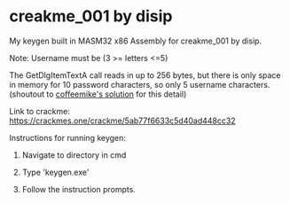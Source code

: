 # creakme_001 by disip

My keygen built in MASM32 x86 Assembly for creakme_001 by disip.

Note: Username must be (3 >= letters <=5)

The GetDlgItemTextA call reads in up to 256 bytes, but there is only space in memory for 10 password characters, so only 5 username characters. (shoutout to [coffeemike's solution](https://crackmes.one/static/solution/5ab950c333c5d422feed8a81.zip) for this detail)

Link to crackme: https://crackmes.one/crackme/5ab77f6633c5d40ad448cc32

Instructions for running keygen:

1. Navigate to directory in cmd

2. Type 'keygen.exe'

3. Follow the instruction prompts.
